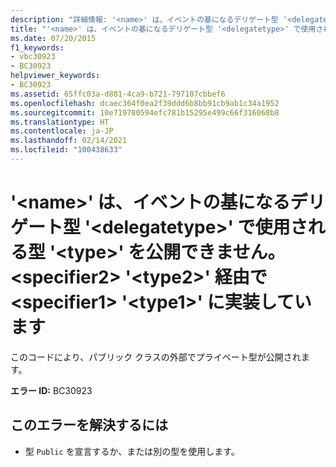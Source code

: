 ```yaml
---
description: "詳細情報: '<name>' は、イベントの基になるデリゲート型 '<delegatetype>' で使用される型 '<type>' を公開できません。<specifier2> '<type2>' 経由で <specifier1> '<type1>' に実装しています"
title: "'<name>' は、イベントの基になるデリゲート型 '<delegatetype>' で使用される型 '<type>' を公開できません。<specifier2> '<type2>' 経由で <specifier1> '<type1>' に実装しています"
ms.date: 07/20/2015
f1_keywords:
- vbc30923
- BC30923
helpviewer_keywords:
- BC30923
ms.assetid: 65ffc03a-d881-4ca9-b721-797107cbbef6
ms.openlocfilehash: dcaec364f0ea2f39ddd6b8bb91cb9ab1c34a1952
ms.sourcegitcommit: 10e719780594efc781b15295e499c66f316068b8
ms.translationtype: HT
ms.contentlocale: ja-JP
ms.lasthandoff: 02/14/2021
ms.locfileid: "100438633"
---
```

# <a name="name-cannot-expose-type-type-used-in-the-underlying-delegate-type-delegatetype-of-the-event-it-is-implementing-to-specifier1-type1-through-specifier2-type2"></a>'\<name>' は、イベントの基になるデリゲート型 '\<delegatetype>' で使用される型 '\<type>' を公開できません。\<specifier2> '\<type2>' 経由で \<specifier1> '\<type1>' に実装しています

このコードにより、パブリック クラスの外部でプライベート型が公開されます。  
  
 **エラー ID:** BC30923  
  
## <a name="to-correct-this-error"></a>このエラーを解決するには  
  
- 型 `Public` を宣言するか、または別の型を使用します。

